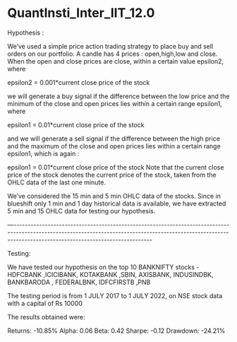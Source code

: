 # QuantInsti_Inter_IIT_12.0
Hypothesis : 

We’ve used a simple price action trading strategy to place buy and sell orders on our portfolio. 
A candle has 4 prices : open,high,low and close. When the open and close prices are close, within a certain value epsilon2, where

epsilon2 = 0.001*current close price of the stock

we will  generate a buy signal if the difference between the low price and the minimum of the close and open prices lies within a certain range epsilon1, where

epsilon1 = 0.01*current close price of the stock

and we will generate a sell signal if the difference between the high price and the maximum of the close and open prices lies within a certain range epsilon1, which is again : 

epsilon1 = 0.01*current close price of the stock
Note that the current close price of the stock denotes the current price of the stock, taken from the OHLC data of the last one minute.

We’ve considered the 15 min and 5 min OHLC data of the stocks. Since in blueshift only 1 min and 1 day historical data is available, we have extracted 5 min and 15 OHLC data for testing our hypothesis. 

—-------------------------------------------------------------------------------------------------------------------------------------------------------------------------------------------------------------

Testing:

We have tested our hypothesis on the top 10 BANKNIFTY stocks - HDFCBANK ,ICICIBANK, KOTAKBANK ,SBIN, AXISBANK, INDUSINDBK, BANKBARODA , FEDERALBNK, IDFCFIRSTB ,PNB

The testing period is from 1 JULY 2017 to 1 JULY 2022, on NSE stock data with a capital of Rs 10000

The results obtained were:

Returns: -10.85%
Alpha: 0.06
Beta: 0.42
Sharpe: -0.12
Drawdown: -24.21%
